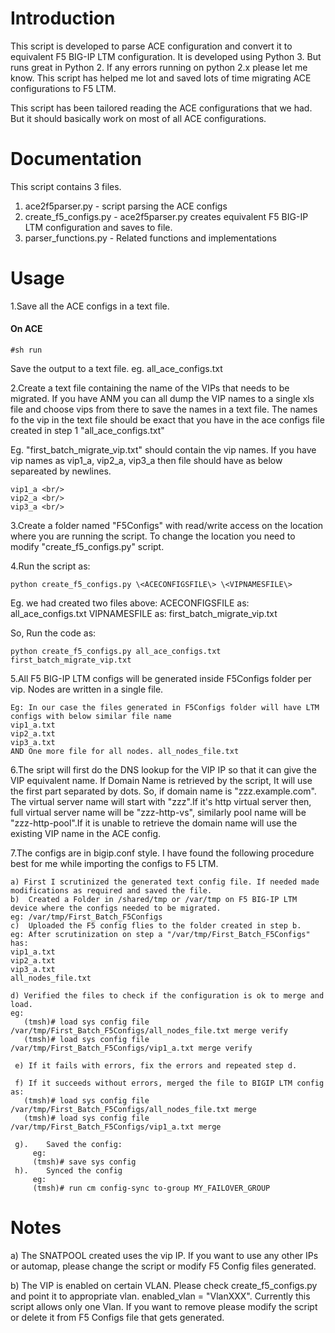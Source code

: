 # Introduction

This script is developed to parse ACE configuration and convert it to equivalent F5 BIG-IP LTM configuration.
It is developed using Python 3. But runs great in Python 2. If any errors running on python 2.x please let me know. 
This script has helped me lot and saved lots of time migrating ACE configurations to F5 LTM.

This script has been tailored reading the ACE configurations that we had. But it should basically work on most of all ACE configurations.

# Documentation

This script contains 3 files.

1. ace2f5parser.py - script parsing the ACE configs
2. create_f5_configs.py - ace2f5parser.py creates equivalent F5 BIG-IP LTM configuration and saves to file.
3. parser_functions.py - Related functions and implementations

# Usage

1.Save all the ACE configs in a text file. 

#### On ACE
```
#sh run
```
Save the output to a text file. eg. all_ace_configs.txt

2.Create a text file containing the name of the VIPs that needs to be migrated. If you have ANM you can all dump the VIP names to a single xls file and choose vips from there to save the names in a text file. The names fo the vip in the text file should be exact that you have in the ace configs file created in step 1 "all_ace_configs.txt"

Eg. "first_batch_migrate_vip.txt" should contain the vip names. If you have vip names as vip1_a, vip2_a, vip3_a then file should have as below separeated by newlines.
```
vip1_a <br/>
vip2_a <br/>
vip3_a <br/>  
```

3.Create a folder named "F5Configs" with read/write access on the location where you are running the script. To change the location you need to modify "create_f5_configs.py" script.

4.Run the script as:
```
python create_f5_configs.py \<ACECONFIGSFILE\> \<VIPNAMESFILE\>
```
Eg.
we had created two files above:
ACECONFIGSFILE as: all_ace_configs.txt
VIPNAMESFILE as: first_batch_migrate_vip.txt

So, Run the code as:
```
python create_f5_configs.py all_ace_configs.txt first_batch_migrate_vip.txt
```
5.All F5 BIG-IP LTM configs will be generated inside F5Configs folder per vip. Nodes are written in a single file.
```
Eg: In our case the files generated in F5Configs folder will have LTM configs with below similar file name 
vip1_a.txt 
vip2_a.txt 
vip3_a.txt
AND One more file for all nodes. all_nodes_file.txt
```
6.The sript will first do the DNS lookup for the VIP IP so that it can give the VIP equivalent name. If Domain Name is retrieved by the script, It will use the first part separated by dots. So, if domain name is "zzz.example.com". The virtual server name will start with "zzz".If it's http virtual server then, full virtual server name will be "zzz-http-vs", similarly pool name will be "zzz-http-pool".If it is unable to retrieve the domain name will use the existing VIP name in the ACE config.


7.The configs are in bigip.conf style. I have found the following procedure best for me while importing the configs to F5 LTM.
```
a) First I scrutinized the generated text config file. If needed made modifications as required and saved the file. 
b)	Created a Folder in /shared/tmp or /var/tmp on F5 BIG-IP LTM device where the configs needed to be migrated.
eg: /var/tmp/First_Batch_F5Configs
c)	Uploaded the F5 config flies to the folder created in step b.
eg: After scrutinization on step a "/var/tmp/First_Batch_F5Configs" has:
vip1_a.txt 
vip2_a.txt 
vip3_a.txt
all_nodes_file.txt

d) Verified the files to check if the configuration is ok to merge and load.
eg:
   (tmsh)# load sys config file /var/tmp/First_Batch_F5Configs/all_nodes_file.txt merge verify
   (tmsh)# load sys config file /var/tmp/First_Batch_F5Configs/vip1_a.txt merge verify
   
 e) If it fails with errors, fix the errors and repeated step d.
 
 f)	If it succeeds without errors, merged the file to BIGIP LTM config as:
   (tmsh)# load sys config file /var/tmp/First_Batch_F5Configs/all_nodes_file.txt merge
   (tmsh)# load sys config file /var/tmp/First_Batch_F5Configs/vip1_a.txt merge
   
 g).	Saved the config:
     eg:
     (tmsh)# save sys config
 h).	Synced the config
     eg:
     (tmsh)# run cm config-sync to-group MY_FAILOVER_GROUP 
 ```
 # Notes
 
 a) The SNATPOOL created uses the vip IP. If you want to use any other IPs or automap, please change the script or modify F5 Config   files generated.
 
 b) The VIP is enabled on certain VLAN. Please check create_f5_configs.py and point it to appropriate vlan. enabled_vlan = "VlanXXX". Currently this script allows only one Vlan. If you want to remove please modify the script or delete it from F5 Configs file that gets generated.
 
